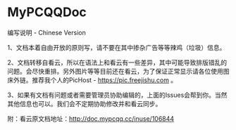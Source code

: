 # MyPCQQDoc
编写说明 - Chinese Version

1、文档本着自由开放的原则写，请不要在其中掺杂广告等等辣鸡（垃圾）信息。

2、文档转移自看云，所以在语法上和看云有一些差异，其中可能导致排版错乱的问题。会尽快重排。另外图片等等目前还在看云，为了保证正常显示请各位使用图床外链。推荐我个人的PicHost - https://pic.freejishu.com 。

3、如果有文档有问题或者需要管理员协助编辑的，上面的Issues会帮到你。当然其他信息也可以。我们会不定期协助修改并和看云同步。


附：看云原文档地址：http://doc.mypcqq.cc/inuse/106844





